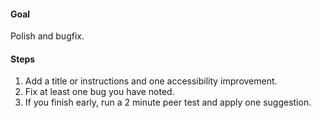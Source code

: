 #### Goal

Polish and bugfix.

#### Steps

1. Add a title or instructions and one accessibility improvement.
2. Fix at least one bug you have noted.
3. If you finish early, run a 2 minute peer test and apply one suggestion.
